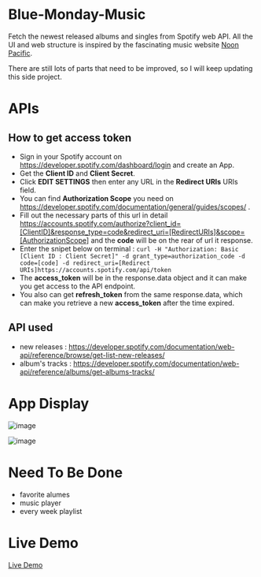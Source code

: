 # Blue-Monday-Music
Fetch the newest released albums and singles from Spotify web API. All the UI and web structure is inspired by the fascinating music website [Noon Pacific](https://noonpacific.com/). 

There are still lots of parts that need to be improved, so I will keep updating this side project. 

# APIs

 ## How to get access token
 - Sign in your Spotify account on https://developer.spotify.com/dashboard/login and create an App.
 - Get the __Client ID__ and __Client Secret__.
 - Click __EDIT SETTINGS__ then enter any URL in the __Redirect URIs__ URIs field.
 - You can find __Authorization Scope__ you need on https://developer.spotify.com/documentation/general/guides/scopes/ .
 - Fill out the necessary parts of this url in detail https://accounts.spotify.com/authorize?client_id=[ClientID]&response_type=code&redirect_uri=[RedirectURIs]&scope=[AuthorizationScope] and the __code__ will be on the rear of url it response.
 - Enter the snipet below on terminal : 
 `curl -H "Authorization: Basic [Client ID : Client Secret]" -d grant_type=authorization_code -d code=[code] -d redirect_uri=[Redirect URIs]https://accounts.spotify.com/api/token`
 - The __access_token__ will be in the response.data object and it can make you get access to the API endpoint. 
 - You also can get __refresh_token__ from the same response.data, which can make you retrieve a new __access_token__ after the time expired.
 
  ## API used 
  - new releases : https://developer.spotify.com/documentation/web-api/reference/browse/get-list-new-releases/
  - album's tracks : https://developer.spotify.com/documentation/web-api/reference/albums/get-albums-tracks/



# App Display
![image](https://drive.google.com/uc?export=view&id=1Mt_uqoCqUOvwuDDmDLy29uDG23HXL6lm)

![image](https://drive.google.com/uc?export=view&id=17axi_UZH9MVcWCIKBrj3TOL_v7UWB9bI)

# Need To Be Done
 - favorite alumes 
 - music player
 - every week playlist
 

# Live Demo
[Live Demo](https://chia-hsing.github.io/Blue-Monday-Music/)

